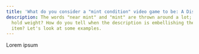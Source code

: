 ```yaml
---
title: 'What do you consider a "mint condition" video game to be: A Discussion'
description: The words "near mint" and "mint" are thrown around a lot; do they
  hold weight? How do you tell when the description is embellishing the real
  item? Let's look at some examples.
---
```

Lorem ipsum
